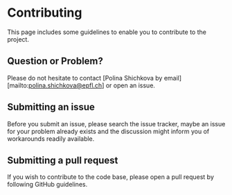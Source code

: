# Contributing

This page includes some guidelines to enable you to contribute to the project.

## Question or Problem?

Please do not hesitate to contact [Polina Shichkova by email][mailto:polina.shichkova@epfl.ch] or open an issue.

## Submitting an issue

Before you submit an issue, please search the issue tracker, maybe an issue
for your problem already exists and the discussion might inform you of workarounds
readily available.

## Submitting a pull request

If you wish to contribute to the code base, please open a pull request by
following GitHub guidelines.

